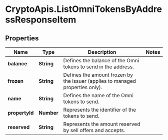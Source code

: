 # CryptoApis.ListOmniTokensByAddressResponseItem

## Properties

Name | Type | Description | Notes
------------ | ------------- | ------------- | -------------
**balance** | **String** | Defines the balance of the Omni tokens to send in the address. | 
**frozen** | **String** | Defines the amount frozen by the issuer (applies to managed properties only). | 
**name** | **String** | Defines the name of the Omni tokens to send. | 
**propertyId** | **Number** | Represents the identifier of the tokens to send. | 
**reserved** | **String** | Represents the amount reserved by sell offers and accepts. | 


